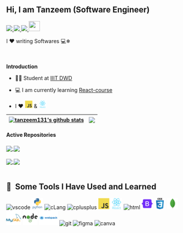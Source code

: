 ## Hi, I am Tanzeem (Software Engineer)
<p >
<a href="https://tanzeem-portfolio.netlify.app/">
  <img height="30" src="https://user-images.githubusercontent.com/46517096/166972883-f5f1d88c-0246-4374-88ac-ded0f2cf0699.png"/>
</a>
<a href="https://www.linkedin.com/in/mr-tanzeem/">
  <img height="30" src="https://user-images.githubusercontent.com/46517096/166973395-19676cd8-f8ec-4abf-83ff-da8243505b82.png"/>
</a>
<a href="https://twitter.com/Tanzeem_Dev">
  <img height="30" src="https://user-images.githubusercontent.com/46517096/166974271-91dfa250-d70b-4cb9-8707-f1bda1b708c3.png"/>
</a>
  <a href="https://mail.google.com/mail/u/0/?fs=1&tf=cm&source=mailto&to=dev.tanzeem@gmail.com">
  <img height="27" width="30" src="https://banner2.cleanpng.com/20171216/aea/gmail-logo-png-5a3553a6e082c3.6128108415134442629196.jpg"/>
</a>
</p>


<p>I ❤️ writing Softwares 💻❄</p>

<br />


**Introduction**

- 👨‍💻 Student at  [IIIT DWD](https://www.iiitdwd.ac.in/)

- 💻 I am currently learning [React-course](https://github.com/tanzeem131/React-course)

- I ❤️ <img src="https://raw.githubusercontent.com/devicons/devicon/master/icons/javascript/javascript-original.svg" alt="javascript" width="20" height="20" /> &  <img src="https://raw.githubusercontent.com/devicons/devicon/master/icons/react/react-original-wordmark.svg" alt="react" width="20" height="20" />



| <a href="https://github.com/tanzeem131/github-readme-stats"><img align="center" src="https://github-readme-stats.vercel.app/api?username=tanzeem131&show_icons=true&include_all_commits=true&theme=buefy&hide_border=true" alt="tanzeem131's github stats" /></a> | <a href="https://github.com/anuraghazra/github-readme-stats"><img align="center" src="https://github-readme-stats.vercel.app/api/top-langs/?username=tanzeem131&layout=compact&theme=buefy&exclude_repo=Deep-belief-network-ml-project,blood_donation_app&hide_border=true" /></a> |
| ------------- | ------------- |
#### Active Repositories

</a>
<a href="https://github.com/tanzeem131/Portfolio">
  <img align="center" src="https://github-readme-stats.vercel.app/api/pin/?username=tanzeem131&repo=Portfolio&theme=buefy" />
</a>
<a href="https://github.com/tanzeem131/React-course">
  <img align="center" src="https://github-readme-stats.vercel.app/api/pin/?username=tanzeem131&repo=React-course&theme=buefy" />
</a>
<br />
<br />
<a href="https://github.com/tanzeem131/TRACKR-MAP-YOUR-WORKOUTS">
  <img align="center" src="https://github-readme-stats.vercel.app/api/pin/?username=tanzeem131&repo=forkify&theme=buefy" />
</a>
  <a href="https://github.com/tanzeem131/React-course">
  <img align="center" src="https://github-readme-stats.vercel.app/api/pin/?username=tanzeem131&repo=TRACKR-MAP-YOUR-WORKOUTS&theme=buefy" />
</a>
<br />
<br />



<h2> 🚀 &nbsp;Some Tools I Have Used and Learned</h2>
<p>
<img src="https://cdn.jsdelivr.net/gh/devicons/devicon/icons/vscode/vscode-original.svg" alt="vscode" width="30" height="30"/>
<img src="https://raw.githubusercontent.com/devicons/devicon/master/icons/python/python-original-wordmark.svg" alt="python" width="30" height="30"/>
<img src="https://cdn.jsdelivr.net/gh/devicons/devicon/icons/c/c-original.svg" alt="cLang" width="30" height="30"/>
<img src="https://cdn.jsdelivr.net/gh/devicons/devicon/icons/cplusplus/cplusplus-original.svg" alt="cplusplus" width="30" height="30"/>
<img src="https://raw.githubusercontent.com/devicons/devicon/master/icons/javascript/javascript-original.svg" alt="javascript" width="30" height="30" />
<img src="https://raw.githubusercontent.com/devicons/devicon/master/icons/react/react-original-wordmark.svg" alt="react" width="30" height="30" />
<img src="https://cdn.jsdelivr.net/gh/devicons/devicon/icons/html5/html5-original.svg" alt="html" width="30" height="30"/>
<img src="https://raw.githubusercontent.com/devicons/devicon/master/icons/bootstrap/bootstrap-plain.svg" alt="bootstrap" width="30" height="30" />
<img src="https://raw.githubusercontent.com/devicons/devicon/master/icons/css3/css3-original-wordmark.svg" alt="css3" width="30" height="30" />
<img src="https://raw.githubusercontent.com/devicons/devicon/master/icons/mongodb/mongodb-original.svg" alt="mongodb" width="30" height="30" />
<img src="https://raw.githubusercontent.com/devicons/devicon/master/icons/mysql/mysql-original-wordmark.svg" alt="mysql" width="40" height="40" />
<img src="https://raw.githubusercontent.com/devicons/devicon/master/icons/nodejs/nodejs-original-wordmark.svg" alt="nodejs" width="40" height="40" />      
<img src="https://raw.githubusercontent.com/devicons/devicon/master/icons/webpack/webpack-original-wordmark.svg" alt="webpack" width="50" height="40" />     
<img src="https://cdn.jsdelivr.net/gh/devicons/devicon/icons/git/git-original.svg" alt="git" width="30" height="30"/>
<img src="https://cdn.jsdelivr.net/gh/devicons/devicon/icons/figma/figma-original.svg" alt="figma" width="30" height="30"/>
<img src="https://cdn.jsdelivr.net/gh/devicons/devicon/icons/canva/canva-original.svg" alt="canva" width="30" height="30"/>
</p>
